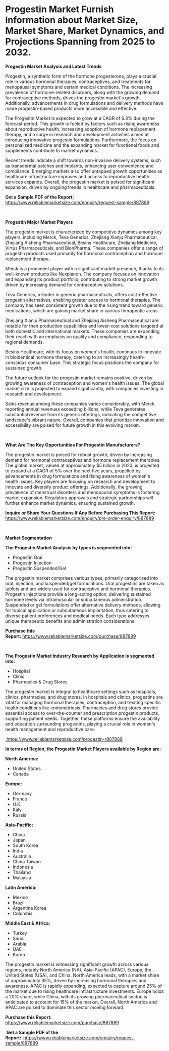 <p><h1>Progestin Market Furnish Information about Market Size, Market Share, Market Dynamics, and Projections Spanning from 2025 to 2032.</h1></p><p><strong>Progestin Market Analysis and Latest Trends</strong></p>
<p><p>Progestin, a synthetic form of the hormone progesterone, plays a crucial role in various hormonal therapies, contraceptives, and treatments for menopausal symptoms and certain medical conditions. The increasing prevalence of hormone-related disorders, along with the growing demand for contraceptive methods, drives the progestin market's growth. Additionally, advancements in drug formulations and delivery methods have made progestin-based products more accessible and effective.</p><p>The Progestin Market is expected to grow at a CAGR of 6.3% during the forecast period. This growth is fueled by factors such as rising awareness about reproductive health, increasing adoption of hormone replacement therapy, and a surge in research and development activities aimed at introducing innovative progestin formulations. Furthermore, the focus on personalized medicine and the expanding market for functional foods and supplements contribute to market dynamics.</p><p>Recent trends indicate a shift towards non-invasive delivery systems, such as transdermal patches and implants, enhancing user convenience and compliance. Emerging markets also offer untapped growth opportunities as healthcare infrastructure improves and access to reproductive health services expands. Overall, the progestin market is poised for significant expansion, driven by ongoing trends in healthcare and pharmaceuticals.</p></p>
<p><strong>Get a Sample PDF of the Report:&nbsp;</strong> <a href="https://www.reliablemarketsize.com/enquiry/request-sample/887889?utm_campaign=3021&utm_medium=2&utm_source=Github&utm_content=ia&utm_term=19042025&utm_id=progestin">https://www.reliablemarketsize.com/enquiry/request-sample/887889</a></p>
<p>&nbsp;</p>
<p><strong>Progestin Major Market Players</strong></p>
<p><p>The progestin market is characterized by competitive dynamics among key players, including Merck, Teva Generics, Zhejiang Xianju Pharmaceutical, Zhejiang Aisheng Pharmaceutical, Besins Healthcare, Zhejiang Medicine, Virtus Pharmaceuticals, and BionPharma. These companies offer a range of progestin products used primarily for hormonal contraception and hormone replacement therapy.</p><p>Merck is a prominent player with a significant market presence, thanks to its well-known products like Nexplanon. The company focuses on innovation and expanding its product portfolio, contributing to strong market growth driven by increasing demand for contraceptive solutions.</p><p>Teva Generics, a leader in generic pharmaceuticals, offers cost-effective progestin alternatives, enabling greater access to hormonal therapies. The company has seen consistent growth due to the rising trend toward generic medications, which are gaining market share in various therapeutic areas.</p><p>Zhejiang Xianju Pharmaceutical and Zhejiang Aisheng Pharmaceutical are notable for their production capabilities and lower-cost solutions targeted at both domestic and international markets. These companies are expanding their reach with an emphasis on quality and compliance, responding to regional demands.</p><p>Besins Healthcare, with its focus on women's health, continues to innovate in bioidentical hormone therapy, catering to an increasingly health-conscious consumer base. This strategic focus positions the company for sustained growth.</p><p>The future outlook for the progestin market remains positive, driven by growing awareness of contraception and women's health issues. The global market size is projected to expand significantly, with companies investing in research and development. </p><p>Sales revenue among these companies varies considerably, with Merck reporting annual revenues exceeding billions, while Teva generates substantial revenue from its generic offerings, indicating the competitive landscape's vibrant nature. Overall, companies that prioritize innovation and accessibility are poised for future growth in this evolving market.</p></p>
<p>&nbsp;</p>
<p><strong>What Are The Key Opportunities For Progestin Manufacturers?</strong></p>
<p><p>The progestin market is poised for robust growth, driven by increasing demand for hormonal contraceptives and hormone replacement therapies. The global market, valued at approximately $5 billion in 2023, is projected to expand at a CAGR of 5% over the next five years, propelled by advancements in drug formulations and rising awareness of women's health issues. Key players are focusing on research and development to innovate and diversify product offerings. Additionally, the growing prevalence of menstrual disorders and menopausal symptoms is fostering market expansion. Regulatory approvals and strategic partnerships will further enhance market dynamics, ensuring sustained growth.</p></p>
<p><strong>Inquire or Share Your Questions If Any Before Purchasing This Report:</strong> <a href="https://www.reliablemarketsize.com/enquiry/pre-order-enquiry/887889?utm_campaign=3021&utm_medium=2&utm_source=Github&utm_content=ia&utm_term=19042025&utm_id=progestin">https://www.reliablemarketsize.com/enquiry/pre-order-enquiry/887889</a></p>
<p>&nbsp;</p>
<p><strong>Market Segmentation</strong></p>
<p><strong>The Progestin Market Analysis by types is segmented into:</strong></p>
<p><ul><li>Progestin Oral</li><li>Progestin Injection</li><li>Progestin Suspended/Gel</li></ul></p>
<p><p>The progestin market comprises various types, primarily categorized into oral, injection, and suspended/gel formulations. Oral progestins are taken as tablets and are widely used for contraceptive and hormonal therapies. Progestin injections provide a long-acting option, delivering sustained hormone levels via intramuscular or subcutaneous administration. Suspended or gel formulations offer alternative delivery methods, allowing for topical application or subcutaneous implantation, thus catering to diverse patient preferences and medical needs. Each type addresses unique therapeutic benefits and administration considerations.</p></p>
<p><strong>Purchase this Report:&nbsp;</strong><a href="https://www.reliablemarketsize.com/purchase/887889?utm_campaign=3021&utm_medium=2&utm_source=Github&utm_content=ia&utm_term=19042025&utm_id=progestin">https://www.reliablemarketsize.com/purchase/887889</a></p>
<p>&nbsp;</p>
<p><strong>The Progestin Market Industry Research by Application is segmented into:</strong></p>
<p><ul><li>Hospital</li><li>Clinic</li><li>Pharmacies & Drug Stores</li></ul></p>
<p><p>The progestin market is integral to healthcare settings such as hospitals, clinics, pharmacies, and drug stores. In hospitals and clinics, progestins are vital for managing hormonal therapies, contraception, and treating specific health conditions like endometriosis. Pharmacies and drug stores provide essential access to over-the-counter and prescription progestin products, supporting patient needs. Together, these platforms ensure the availability and education surrounding progestins, playing a crucial role in women's health management and reproductive care.</p></p>
<p><a href="https://www.reliablemarketsize.com/progestin-r887889?utm_campaign=3021&utm_medium=2&utm_source=Github&utm_content=ia&utm_term=19042025&utm_id=progestin">&nbsp;https://www.reliablemarketsize.com/progestin-r887889</a></p>
<p><strong>In terms of Region, the Progestin Market Players available by Region are:</strong></p>
<p>
    <p> <strong> North America: </strong>
        <ul>
            <li>United States</li>
            <li>Canada</li>
        </ul>
        </p> 
    <p> <strong> Europe: </strong>
        <ul>
            <li>Germany</li>
            <li>France</li>
            <li>U.K.</li>
            <li>Italy</li>
            <li>Russia</li>
        </ul>
        </p> 
    <p> <strong> Asia-Pacific: </strong>
        <ul>
            <li>China</li>
            <li>Japan</li>
            <li>South Korea</li>
            <li>India</li>
            <li>Australia</li>
            <li>China Taiwan</li>
            <li>Indonesia</li>
            <li>Thailand</li>
            <li>Malaysia</li>
        </ul>
        </p> 
    <p> <strong> Latin America: </strong>
        <ul>
            <li>Mexico</li>
            <li>Brazil</li>
            <li>Argentina Korea</li>
            <li>Colombia</li>
        </ul>
        </p> 
    <p> <strong> Middle East & Africa: </strong>
        <ul>
            <li>Turkey</li>
            <li>Saudi</li>
            <li>Arabia</li>
            <li>UAE</li>
            <li>Korea</li>
        </ul>
    </p>
    </p>
<p><p>The progestin market is witnessing significant growth across various regions, notably North America (NA), Asia-Pacific (APAC), Europe, the United States (USA), and China. North America leads, with a market share of approximately 35%, driven by increasing hormonal therapies and awareness. APAC is rapidly expanding, expected to capture around 25% of the market due to rising healthcare infrastructure investments. Europe holds a 20% share, while China, with its growing pharmaceutical sector, is anticipated to account for 15% of the market. Overall, North America and APAC are poised to dominate this sector moving forward.</p></p>
<p><strong>Purchase this Report: </strong><a href="https://www.reliablemarketsize.com/purchase/887889?utm_campaign=3021&utm_medium=2&utm_source=Github&utm_content=ia&utm_term=19042025&utm_id=progestin">https://www.reliablemarketsize.com/purchase/887889</a></p>
<p>&nbsp;<strong>Get a Sample PDF of the Report:&nbsp;&nbsp;</strong><a href="https://www.reliablemarketsize.com/enquiry/request-sample/887889?utm_campaign=3021&utm_medium=2&utm_source=Github&utm_content=ia&utm_term=19042025&utm_id=progestin">https://www.reliablemarketsize.com/enquiry/request-sample/887889</a></p>
<p><strong></strong></p>
<p><p></p><p></p><p></p></p>